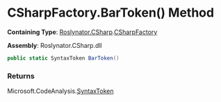 # CSharpFactory\.BarToken\(\) Method

**Containing Type**: [Roslynator.CSharp](../../README.md)\.[CSharpFactory](../README.md)

**Assembly**: Roslynator\.CSharp\.dll

```csharp
public static SyntaxToken BarToken()
```

### Returns

Microsoft\.CodeAnalysis\.[SyntaxToken](https://docs.microsoft.com/en-us/dotnet/api/microsoft.codeanalysis.syntaxtoken)


